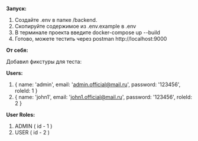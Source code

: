 **Запуск:**

1. Создайте .env в папке /backend.
2. Скопируйте содержимое из .env.example в .env
3. В терминале проекта введите docker-compose up --build
4. Готово, можете тестить через postman http://localhost:9000

**От себя:**

Добавил фикстуры для теста:

**Users:**

1. { name: 'admin', email: 'admin.official@mail.ru', password: '123456', roleId: 1 }
2. { name: 'john1', email: 'john1.official@mail.ru', password: '123456', roleId: 2 }

**User Roles:**

1. ADMIN ( id - 1 )
2. USER ( id - 2 )
